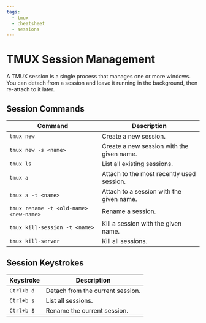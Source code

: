 ```yaml
---
tags:
  - tmux
  - cheatsheet
  - sessions
---
```


# TMUX Session Management

A TMUX session is a single process that manages one or more windows. You can detach from a session and leave it running in the background, then re-attach to it later.

## Session Commands

| Command | Description |
| --- | --- |
| `tmux new` | Create a new session. |
| `tmux new -s <name>` | Create a new session with the given name. |
| `tmux ls` | List all existing sessions. |
| `tmux a` | Attach to the most recently used session. |
| `tmux a -t <name>` | Attach to a session with the given name. |
| `tmux rename -t <old-name> <new-name>` | Rename a session. |
| `tmux kill-session -t <name>` | Kill a session with the given name. |
| `tmux kill-server` | Kill all sessions. |

## Session Keystrokes

| Keystroke | Description |
| --- | --- |
| `Ctrl+b d` | Detach from the current session. |
| `Ctrl+b s` | List all sessions. |
| `Ctrl+b $` | Rename the current session. |
